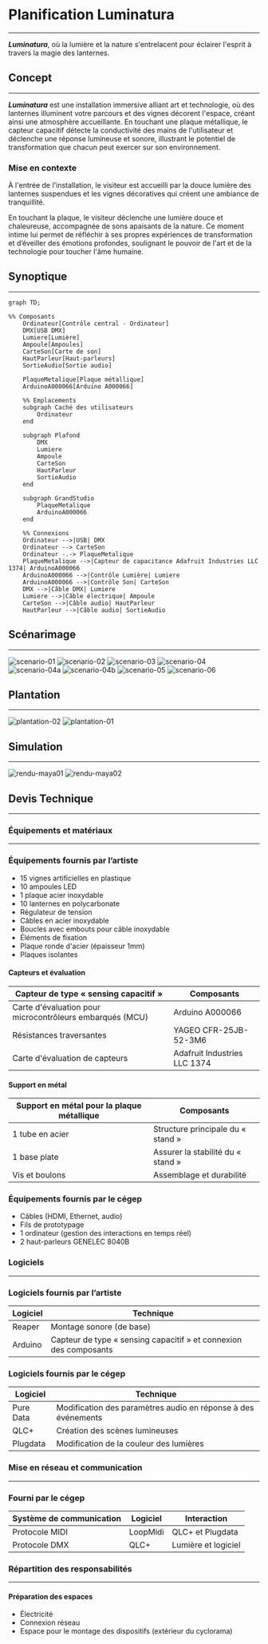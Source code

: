 # Planification Luminatura
---

***Luminatura***, où la lumière et la nature s'entrelacent pour éclairer l'esprit à travers la magie des lanternes.

## Concept
---

***Luminatura*** est une installation immersive alliant art et technologie, où des lanternes illuminent votre parcours et des vignes décorent l'espace, créant ainsi une atmosphère accueillante. En touchant une plaque métallique, le capteur capacitif détecte la conductivité des mains de l'utilisateur et déclenche une réponse lumineuse et sonore, illustrant le potentiel de transformation que chacun peut exercer sur son environnement.

### Mise en contexte

À l'entrée de l'installation, le visiteur est accueilli par la douce lumière des lanternes suspendues et les vignes décoratives qui créent une ambiance de tranquillité.

En touchant la plaque, le visiteur déclenche une lumière douce et chaleureuse, accompagnée de sons apaisants de la nature. Ce moment intime lui permet de réfléchir à ses propres expériences de transformation et d’éveiller des émotions profondes, soulignant le pouvoir de l'art et de la technologie pour toucher l'âme humaine.

## Synoptique
---
```mermaid
graph TD;

%% Composants
    Ordinateur[Contrôle central - Ordinateur]
    DMX[USB DMX]
    Lumiere[Lumière]
    Ampoule[Ampoules]
    CarteSon[Carte de son]
    HautParleur[Haut-parleurs]
    SortieAudio[Sortie audio]

    PlaqueMetalique[Plaque métallique]
    ArduinoA000066[Arduino A000066]

    %% Emplacements
    subgraph Caché des utilisateurs
        Ordinateur
    end

    subgraph Plafond
        DMX
        Lumiere
        Ampoule 
        CarteSon
        HautParleur
        SortieAudio
    end

    subgraph GrandStudio
        PlaqueMetalique
        ArduinoA000066
    end

    %% Connexions
    Ordinateur -->|USB| DMX
    Ordinateur --> CarteSon
    Ordinateur -.-> PlaqueMetalique
    PlaqueMetalique -->|Capteur de capacitance Adafruit Industries LLC 1374| ArduinoA000066
    ArduinoA000066 -->|Contrôle Lumière| Lumiere
    ArduinoA000066 -->|Contrôle Son| CarteSon
    DMX -->|Câble DMX| Lumiere
    Lumiere -->|Câble électrique| Ampoule
    CarteSon -->|Câble audio| HautParleur
    HautParleur -->|Câble audio| SortieAudio

```

## Scénarimage
---

![scenario-01](https://github.com/user-attachments/assets/e597c977-b1c5-4dfd-8b9c-83bfbe3e72b0)
![scenario-02](https://github.com/user-attachments/assets/ecc1e5af-1933-4973-9602-2ac58491bcbc)
![scenario-03](https://github.com/user-attachments/assets/f8774a51-9381-4b0a-98d5-d689ee50e82e)
![scenario-04](https://github.com/user-attachments/assets/a19fff93-4384-4fa9-9a9b-584257b17cc7)
![scenario-04a](https://github.com/user-attachments/assets/bf37e673-a302-4bf9-bcf9-1136d143d3d2)
![scenario-04b](https://github.com/user-attachments/assets/f0736406-3102-43ae-bf77-663714c9afeb)
![scenario-05](https://github.com/user-attachments/assets/fea4d88f-dbbd-4661-ba69-dd6fbaa159cb)
![scenario-06](https://github.com/user-attachments/assets/17ce3b5c-8e26-4f5f-9548-8fe42c1f8353)


## Plantation
---
![plantation-02](https://github.com/user-attachments/assets/daebed22-627d-4997-bb69-0f5eb2dd6516)
![plantation-01](https://github.com/user-attachments/assets/d5622349-2009-4c0f-9889-24cc2a8d405c)

## Simulation
---
![rendu-maya01](https://github.com/user-attachments/assets/89536243-ae79-42b5-87bd-fa09cee2df51)
![rendu-maya02](https://github.com/user-attachments/assets/b75b4c48-65fb-4327-9752-b4b08994befc)

## Devis Technique
---
### Équipements et matériaux
---
### Équipements fournis par l’artiste

- 15 vignes artificielles en plastique 
- 10 ampoules LED 
- 1 plaque acier inoxydable 
- 10 lanternes en polycarbonate
- Régulateur de tension
- Câbles en acier inoxydable
- Boucles avec embouts pour câble inoxydable
- Éléments de fixation
- Plaque ronde d'acier (épaisseur 1mm)
- Plaques isolantes 
  
#### Capteurs et évaluation

| Capteur de type « sensing capacitif »                    | Composants                   |
| -------------------------------------------------------- | ---------------------------- |
| Carte d'évaluation pour microcontrôleurs embarqués (MCU) | Arduino A000066              |
| Résistances traversantes                                 | YAGEO CFR-25JB-52-3M6        |
| Carte d'évaluation de capteurs                           | Adafruit Industries LLC 1374 |

#### Support en métal

| Support en métal pour la plaque métallique | Composants                        |
| ------------------------------------------ | --------------------------------- |
| 1 tube en acier                            | Structure principale du « stand » |
| 1 base plate                               | Assurer la stabilité du « stand » |
| Vis et boulons                             | Assemblage et durabilité          |

### Équipements fournis par le cégep

- Câbles (HDMI, Ethernet, audio)
- Fils de prototypage
- 1 ordinateur (gestion des interactions en temps réel)
- 2 haut-parleurs GENELEC 8040B

### Logiciels 

---
### Logiciels fournis par l’artiste
  
| Logiciel | Technique                                                         |
| -------- | ----------------------------------------------------------------- |
| Reaper   | Montage sonore (de base)                                          |
| Arduino  | Capteur de type « sensing capacitif » et connexion des composants |

### Logiciels fournis par le cégep

| Logiciel  | Technique                                                     |
| --------- | ------------------------------------------------------------- |
| Pure Data | Modification des paramètres audio en réponse à des événements |
| QLC+      | Création des scènes lumineuses                                |
| Plugdata  | Modification de la couleur des lumières                       |

### Mise en réseau et communication

---
### Fourni par le cégep

| Système de communication | Logiciel | Interaction         |
| ------------------------ | -------- | ------------------- |
| Protocole MIDI           | LoopMidi | QLC+ et Plugdata    |
| Protocole DMX            | QLC+     | Lumière et logiciel |

### Répartition des responsabilités
---
#### Préparation des espaces

* Électricité
* Connexion réseau
* Espace pour le montage des dispositifs (extérieur du cyclorama)
